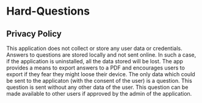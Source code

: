 # Hard-Questions
## Privacy Policy
This application does not collect or store any user data or credentials.
Answers to questions are stored locally and not sent online. In such a case, if the application is uninstalled, all the data stored will be lost.
The app provides a means to export answers to a PDF and encourages users to export if they fear they might loose their device.
The only data which could be sent to the applicaton (with the consent of the user) is a question. This question is sent without any other data of the user. This question can be made available to other users if approved by the admin of the application. 
